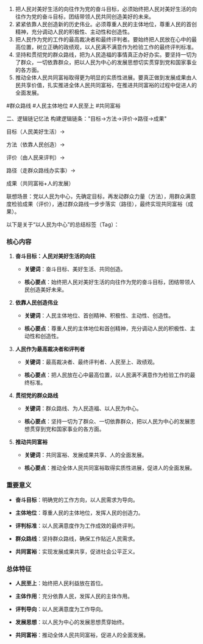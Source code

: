 1. 把人民对美好生活的向往作为党的奋斗目标，必须始终把人民对美好生活的向往作为党的奋斗目标，团结带领人民共同创造美好的未来。
2. 紧紧依靠人民创造新的历史伟业。必须尊重人民的主体地位，尊重人民的首创精神，充分调动人民的积极性、主动性和创造性。
3. 把人民作为党的工作的最高裁决者和最终评判者。要始终把人民放在心中的最高位置，树立正确的政绩观，以人民满不满意作为检验工作的最终评判标准。
4. 坚持和贯彻党的群众路线，把为人民造福的事情真正办好办实。要坚持一切为了群众，一切依靠群众，把以人民为中心的发展思想切实贯穿到党和国家事业的各方面。 
5. 推动全体人民共同富裕取得更为明显的实质性进展。要真正做到发展成果由人民共享价值，扎实推进全体人民共同富裕，在推进共同富裕的过程中促进人的全面发展。




#群众路线 #人民主体地位 #人民至上 #共同富裕


二、逻辑链记忆法
构建逻辑链条："目标→方法→评价→路径→成果"
 
目标（人民美好生活）→
 
方法（依靠人民创造）→
 
评价（由人民来评判）→
 
路径（走群众路线办实事）→
 
成果（共同富裕+人的发展）
 
联想场景：党以人民为中心，先确定目标，再发动群众力量（方法），用群众满意度检验成果（评价），通过群众路线一步步落实（路径），最终实现共同富裕（成果）。






以下是关于“以人民为中心”的总结标签（Tag）：

### 核心内容

1. **奋斗目标：人民对美好生活的向往**
    
    - **关键词**：奋斗目标、美好生活、共同创造。
        
    - **核心要点**：始终把人民对美好生活的向往作为党的奋斗目标，团结带领人民创造美好未来。
        
2. **依靠人民创造伟业**
    
    - **关键词**：人民主体地位、首创精神、积极性、主动性、创造性。
        
    - **核心要点**：尊重人民的主体地位和首创精神，充分调动人民的积极性、主动性和创造性。
        
3. **人民作为最高裁决者和评判者**
    
    - **关键词**：最高裁决者、最终评判者、人民至上、政绩观。
        
    - **核心要点**：把人民放在心中最高位置，以人民满不满意作为检验工作的最终标准。
        
4. **贯彻党的群众路线**
    
    - **关键词**：群众路线、为人民造福、以人民为中心。
        
    - **核心要点**：坚持一切为了群众、一切依靠群众，把以人民为中心的发展思想贯穿到党和国家事业的各方面。
        
5. **推动共同富裕**
    
    - **关键词**：共同富裕、发展成果共享、人的全面发展。
        
    - **核心要点**：推动全体人民共同富裕取得实质性进展，促进人的全面发展。
        

### 重要意义

- **奋斗目标**：明确党的工作方向，以人民需求为导向。
    
- **主体地位**：尊重人民的主体地位，发挥人民的创造力。
    
- **评判标准**：以人民满意度作为工作成效的最终评判。
    
- **群众路线**：坚持群众路线，确保工作贴近人民需求。
    
- **共同富裕**：实现发展成果共享，促进社会公平正义。
    

### 总体特征

- **人民至上**：始终把人民利益放在首位。
    
- **主体作用**：充分依靠人民，发挥人民的主体作用。
    
- **评判导向**：以人民满意度为工作导向。
    
- **发展思想**：以人民为中心的发展思想贯穿始终。
    
- **共同富裕**：推动全体人民共同富裕，促进人的全面发展。
